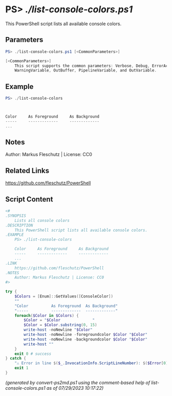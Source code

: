 PS> *./list-console-colors.ps1*
====================

This PowerShell script lists all available console colors.

Parameters
----------
```powershell
PS> ./list-console-colors.ps1 [<CommonParameters>]

[<CommonParameters>]
    This script supports the common parameters: Verbose, Debug, ErrorAction, ErrorVariable, WarningAction, 
    WarningVariable, OutBuffer, PipelineVariable, and OutVariable.
```

Example
-------
```powershell
PS> ./list-console-colors



Color     As Foreground     As Background
-----     -------------     -------------
...

```

Notes
-----
Author: Markus Fleschutz | License: CC0

Related Links
-------------
https://github.com/fleschutz/PowerShell

Script Content
--------------
```powershell
<#
.SYNOPSIS
	Lists all console colors
.DESCRIPTION
	This PowerShell script lists all available console colors.
.EXAMPLE
	PS> ./list-console-colors

	Color     As Foreground     As Background
	-----     -------------     -------------
	...
.LINK
	https://github.com/fleschutz/PowerShell
.NOTES
	Author: Markus Fleschutz | License: CC0
#>

try {
	$Colors = [Enum]::GetValues([ConsoleColor])
	""
	"Color          As Foreground  As Background"
	"-----          -------------  -------------"
	foreach($Color in $Colors) {
		$Color = "$Color              "
		$Color = $Color.substring(0, 15)
		write-host -noNewline "$Color"
		write-host -noNewline -foregroundcolor $Color "$Color"
		write-host -noNewline -backgroundcolor $Color "$Color"
		write-host ""
	}
	exit 0 # success
} catch {
	"⚠️ Error in line $($_.InvocationInfo.ScriptLineNumber): $($Error[0])"
	exit 1
}
```

*(generated by convert-ps2md.ps1 using the comment-based help of list-console-colors.ps1 as of 07/29/2023 10:17:22)*
